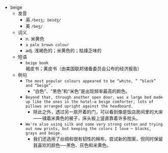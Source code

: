 - beige
  - 发音
    - 英 `/beɪʒ; beɪdʒ/`
    - 美 `/beʒ/`
  - 词义
    - n. 米黄色
    - `a pale brown colour`
    - adj. 浅褐色的；米黄色的；枯燥乏味的
  - 短语
    - `beige book` 褐皮书；黄皮书（由美国联邦储备委员会公布的经济报告） 
  - 例句
    - `The most popular colours appeared to be “white, ” “black” and “beige”.`
      - “白色”、“黑色”和“米色”是出现频率最高的颜色。
    - `Beyond that, through another open door, was a large bed made up like the ones in the hotel—a beige comforter, lots of pillows arranged upright against the headboard.`
      - 除此之外，透过另一扇开着的门，可以看到像是饭店房间里的大床——铺着米黄色的被子，床头板上竖直靠着许多枕头。
    - `We're also using silk and some very strong cotton and trying out new prints, but keeping the colors I love ─ blacks, grays and beige.`
      - 我们还选用了丝绸和很有韧性的棉布，尝试新的图案，但同时保留我喜欢的颜色──黑色、灰色和米黄色。

